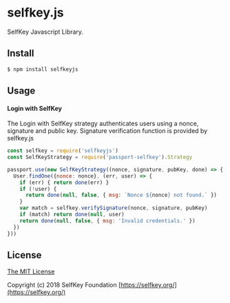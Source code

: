 # selfkey.js

SelfKey Javascript Library.

## Install

```bash
$ npm install selfkeyjs
```

## Usage

#### Login with SelfKey

The Login with SelfKey strategy authenticates users using a nonce, signature and
public key. Signature verification function is provided by selfkey.js

```js
const selfkey = require('selfkeyjs')
const SelfKeyStrategy = require('passport-selfkey').Strategy

passport.use(new SelfKeyStrategy((nonce, signature, pubKey, done) => {
  User.findOne({nonce: nonce}, (err, user) => {
    if (err) { return done(err) }
    if (!user) {
      return done(null, false, { msg: `Nonce ${nonce} not found.` })
    }
    var match = selfkey.verifySignature(nonce, signature, pubKey)
    if (match) return done(null, user)
    return done(null, false, { msg: 'Invalid credentials.' })
  })
}))
```

## License

[The MIT License](http://opensource.org/licenses/MIT)

Copyright (c) 2018 SelfKey Foundation [https://selfkey.org/](https://selfkey.org/)
